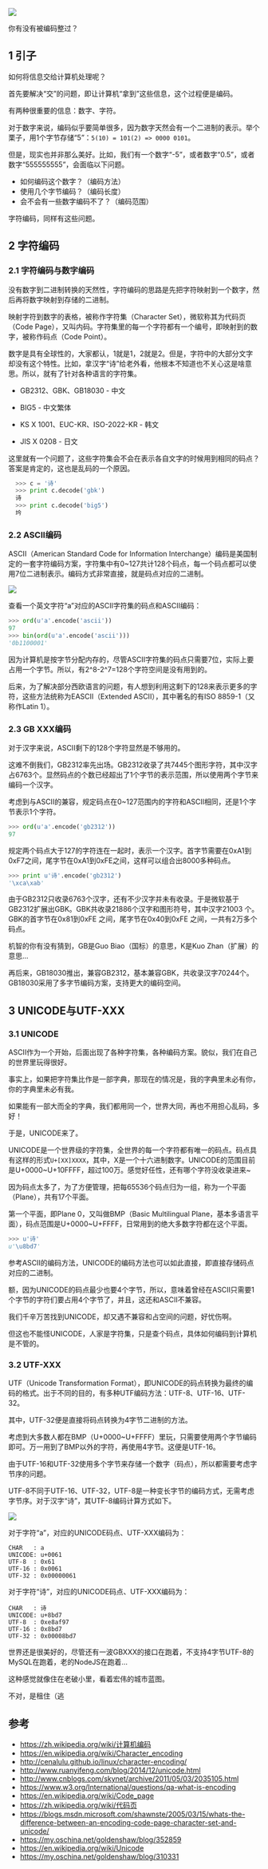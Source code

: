 ![](unicode-banner.jpg)

你有没有被编码整过？

<!--more-->

## 1 引子

如何将信息交给计算机处理呢？

首先要解决“交”的问题，即让计算机“拿到”这些信息，这个过程便是编码。

有两种很重要的信息：数字、字符。

对于数字来说，编码似乎要简单很多，因为数字天然会有一个二进制的表示。举个栗子，用1个字节存储“5”：`5(10) = 101(2) => 0000 0101`。

但是，现实也并非那么美好。比如，我们有一个数字“-5”，或者数字“0.5”，或者数字“555555555”，会面临以下问题。

- 如何编码这个数字？（编码方法）
- 使用几个字节编码？（编码长度）
- 会不会有一些数字编码不了？（编码范围）

字符编码，同样有这些问题。

## 2 字符编码

### 2.1 字符编码与数字编码

没有数字到二进制转换的天然性，字符编码的思路是先把字符映射到一个数字，然后再将数字映射到存储的二进制。

映射字符到数字的表格，被称作字符集（Character Set），微软称其为代码页（Code Page），又叫内码。字符集里的每一个字符都有一个编号，即映射到的数字，被称作码点（Code Point）。

数字是具有全球性的，大家都认，1就是1，2就是2。但是，字符中的大部分文字却没有这个特性。比如，拿汉字“诗”给老外看，他根本不知道也不关心这是啥意思。所以，就有了针对各种语言的字符集。

- GB2312、GBK、GB18030 - 中文

- BIG5 - 中文繁体

- KS X 1001、EUC-KR、ISO-2022-KR - 韩文

- JIS X 0208 - 日文


这里就有一个问题了，这些字符集会不会在表示各自文字的时候用到相同的码点？答案是肯定的，这也是乱码的一个原因。

```python
  >>> c = '诗'
  >>> print c.decode('gbk')
  诗
  >>> print c.decode('big5')
  坅
```

### 2.2 ASCII编码

ASCII（American Standard Code for Information Interchange）编码是美国制定的一套字符编码方案，字符集中有0~127共计128个码点，每一个码点都可以使用7位二进制表示。编码方式非常直接，就是码点对应的二进制。

![](ascii.png)

查看一个英文字符“a”对应的ASCII字符集的码点和ASCII编码：

```python
>>> ord(u'a'.encode('ascii'))
97
>>> bin(ord(u'a'.encode('ascii')))
'0b1100001'
```

因为计算机是按字节分配内存的，尽管ASCII字符集的码点只需要7位，实际上要占用一个字节。所以，有2^8-2^7=128个字符空间是没有用到的。

后来，为了解决部分西欧语言的问题，有人想到利用这剩下的128来表示更多的字符，这些方法统称为EASCII（Extended ASCII），其中著名的有ISO 8859-1（又称作Latin 1）。

### 2.3 GB XXX编码

对于汉字来说，ASCII剩下的128个字符显然是不够用的。

这难不倒我们，GB2312率先出场。GB2312收录了共7445个图形字符，其中汉字占6763个。显然码点的个数已经超出了1个字节的表示范围，所以使用两个字节来编码一个汉字。

考虑到与ASCII的兼容，规定码点在0~127范围内的字符和ASCII相同，还是1个字节表示1个字符。

```python
>>> ord(u'a'.encode('gb2312'))
97
```

规定两个码点大于127的字符连在一起时，表示一个汉字。首字节需要在0xA1到 0xF7之间，尾字节在0xA1到0xFE之间，这样可以组合出8000多种码点。

```python
>>> print u'诗'.encode('gb2312')
'\xca\xab'
```

由于GB2312只收录6763个汉字，还有不少汉字并未有收录。于是微软基于GB2312扩展出GBK。GBK共收录21886个汉字和图形符号，其中汉字21003 个。GBK的首字节在0x81到0xFE 之间，尾字节在0x40到0xFE 之间，一共有2万多个码点。

机智的你有没有猜到，GB是Guo Biao（国标）的意思，K是Kuo Zhan（扩展）的意思...

再后来，GB18030推出，兼容GB2312，基本兼容GBK，共收录汉字70244个。GB18030采用了多字节编码方案，支持更大的编码空间。

## 3 UNICODE与UTF-XXX

### 3.1 UNICODE

ASCII作为一个开始，后面出现了各种字符集，各种编码方案。貌似，我们在自己的世界里玩得很好。

事实上，如果把字符集比作是一部字典，那现在的情况是，我的字典里未必有你，你的字典里未必有我。

如果能有一部大而全的字典，我们都用同一个，世界大同，再也不用担心乱码，多好！

于是，UNICODE来了。

UNICODE是一个世界级的字符集，全世界的每一个字符都有唯一的码点。码点具有这样的形式`U+[XX]XXXX`，其中，X是一个十六进制数字。UNICODE的范围目前是U+0000~U+10FFFF，超过100万。感觉好任性，还有哪个字符没收录进来~

因为码点太多了，为了方便管理，把每65536个码点归为一组，称为一个平面（Plane），共有17个平面。

第一个平面，即Plane 0，又叫做BMP（Basic Multilingual Plane，基本多语言平面），码点范围是U+0000~U+FFFF，日常用到的绝大多数字符都在这个平面。

```python
>>> u'诗'
u'\u8bd7'
```

参考ASCII的编码方法，UNICODE的编码方法也可以如此直接，即直接存储码点对应的二进制。

额，因为UNICODE的码点最少也要4个字节，所以，意味着曾经在ASCII只需要1个字节的字符们要占用4个字节了，并且，这还和ASCII不兼容。

我们千辛万苦找到UNICODE，却又遇不兼容和占空间的问题，好忧伤啊。

但这也不能怪UNICODE，人家是字符集，只是查个码点，具体如何编码到计算机是不管的。

### 3.2 UTF-XXX

UTF（Unicode Transformation Format），即UNICODE的码点转换为最终的编码的格式。出于不同的目的，有多种UTF编码方法：UTF-8、UTF-16、UTF-32。

其中，UTF-32便是直接将码点转换为4字节二进制的方法。

考虑到大多数人都在BMP（U+0000~U+FFFF）里玩，只需要使用两个字节编码即可。万一用到了BMP以外的字符，再使用4字节。这便是UTF-16。

由于UTF-16和UTF-32使用多个字节来存储一个数字（码点），所以都需要考虑字节序的问题。

UTF-8不同于UTF-16、UTF-32，UTF-8是一种变长字节的编码方式，无需考虑字节序。对于汉字“诗”，其UTF-8编码计算方式如下。

![](utf8-example.png)

对于字符“a”，对应的UNICODE码点、UTF-XXX编码为：

```
CHAR   : a
UNICODE: u+0061
UTF-8  : 0x61
UTF-16 : 0x0061
UTF-32 : 0x00000061
```

对于字符“诗”，对应的UNICODE码点、UTF-XXX编码为：

```
CHAR   : 诗
UNICODE: u+8bd7
UTF-8  : 0xe8af97
UTF-16 : 0x8bd7
UTF-32 : 0x00008bd7
```

世界还是很美好的，尽管还有一波GBXXX的接口在跑着，不支持4字节UTF-8的MySQL在跑着，老的NodeJS在跑着...

这种感觉就像住在老破小里，看着宏伟的城市蓝图。

不对，是租住（逃

## 参考

- <https://zh.wikipedia.org/wiki/计算机编码>
- <https://en.wikipedia.org/wiki/Character_encoding>
- <http://cenalulu.github.io/linux/character-encoding/>
- <http://www.ruanyifeng.com/blog/2014/12/unicode.html>
- <http://www.cnblogs.com/skynet/archive/2011/05/03/2035105.html>
- <https://www.w3.org/International/questions/qa-what-is-encoding>
- <https://en.wikipedia.org/wiki/Code_page>
- <https://zh.wikipedia.org/wiki/代码页>
- <https://blogs.msdn.microsoft.com/shawnste/2005/03/15/whats-the-difference-between-an-encoding-code-page-character-set-and-unicode/>
- <https://my.oschina.net/goldenshaw/blog/352859>
- <https://en.wikipedia.org/wiki/Unicode>
- <https://my.oschina.net/goldenshaw/blog/310331>
